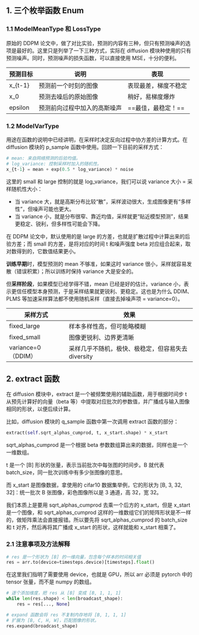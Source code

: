 ## 1. 三个枚举函数 Enum

### 1.1 ModelMeanType 和 LossType

原始的 DDPM 论文中，做了对比实验，预测的内容有三种，但只有预测噪声的选项是最好的。这里只是列举了一下三种方式，实际在 diffusion 模块种使用的只有预测噪声。同时，预测噪声的损失函数，可以直接使用 MSE，十分的便利。

| 预测目标 | 说明                         | 表现                 |
| -------- | ---------------------------- | -------------------- |
| x\_{t-1} | 预测前一个时刻的图像         | 表现最差，梯度不稳定 |
| x_0      | 预测去噪后的原始图像         | 稍好，易梯度爆炸     |
| epsilon  | 预测前向过程中加入的高斯噪声 | ==最佳，最稳定！==   |

### 1.2 ModelVarType

用途在函数的说明中已经讲明，在采样时决定反向过程中协方差的计算方式。在 diffusion 模块的 p_sample 函数中使用。回顾一下目前的采样方式：

```py
# mean: 来自网络预测的后验均值。
# log_variance: 控制采样时加入的随机性。
x_{t-1} = mean + exp(0.5 * log_variance) * noise
```

这里的 small 和 large 控制的就是 log_variance，我们可以说 variance 大小 = 采样随机性大小：

- 当 variance 大，就是高斯分布比较“散”，采样波动很大，生成图像更有“多样性”，但噪声可能也更大。
- 当 variance 小，就是分布很窄、靠近均值，采样就更“贴近模型预测”，结果更稳定、锐利，但多样性可能会下降。

在 DDPM 论文中，默认使用的是 large 的方差，也就是扩散过程中计算出来的后验方差；而 small 的方差，是将对应的时间 t 和噪声强度 beta 对应组合起来，取对数得到的，它数值结果更小。

**训练早期**时，模型预测的 mean 不够准，如果这时 variance 很小，采样就容易发散（错误积累）；所以训练时保持 variance 大是安全的。

但**采样阶段**，如果模型已经学得不错，mean 已经是好的估计。variance 小，表示更信任模型本身预测，于是采样结果就更锐利、更稳定。这也是为什么 DDIM、PLMS 等加速采样算法都不使用随机采样（直接去掉噪声项 = variance=0）。

| 采样方式           | 效果                                               |
| ------------------ | -------------------------------------------------- |
| fixed_large        | 样本多样性高，但可能略模糊                         |
| fixed_small        | 图像更锐利、边界更清晰                             |
| variance=0（DDIM） | 采样几乎不随机，极快、极稳定，但容易失去 diversity |

## 2. extract 函数

在 diffusion 模块中，extract 是一个被频繁使用的辅助函数，用于根据时间步 t 从预先计算好的向量（beta 等）中提取对应批次的参数值，并广播成与输入图像相同的形状，以便后续计算。

比如，diffusion 模块的 q_sample 函数中第一次调用 extract 函数的部分：

```py
extract(self.sqrt_alphas_cumprod, t, x_start.shape) * x_start
```

sqrt_alphas_cumprod 是一个根据 beta 参数数组算出来的数据，同样也是一个一维数组。

t 是一个 [B] 形状的张量，表示当前批次中每张图的时间步。B 就代表 batch_size，同一批次训练中有多少张图像的意思。

而 x_start 是图像数据，拿使用的 cifar10 数据集举例，它的形状为 [B, 3, 32, 32]：统一批次 B 张图像，彩色图像所以是 3 通道，高 32，宽 32。

我们本质上是要用 sqrt_alphas_cumprod 去乘一个后方的 x_start，但是 x_start 是一个图像，和 sqrt_alphas_cumprod 这样的一维数组它们的矩阵形状是不一样的，做矩阵乘法会直接报错。所以要先将 sqrt_alphas_cumprod 的 batch_size 和 t 对齐，然后再将其广播成 x_start 的形状，这样就能和 x_start 相乘了。

### 2.1 注意事项及方法解释

```py
# res 是一个形状为 [B] 的一维向量，包含每个样本的时间相关值
res = arr.to(device=timesteps.device)[timesteps].float()
```

在这里我们指明了需要使用 device，也就是 GPU，所以 arr 必须是 pytorch 中的 tensor 张量，而不是 numpy 的数组。

```py
# 逐个添加维度，把 res 从 [B] 变成 [B, 1, 1, 1]
while len(res.shape) < len(broadcast_shape):
    res = res[..., None]
```

```py
# expand 函数会将 res 不复制内存地将 [B, 1, 1, 1]
# 扩展为 [B, C, H, W]，匹配图像的形状。
res.expand(broadcast_shape)
```
